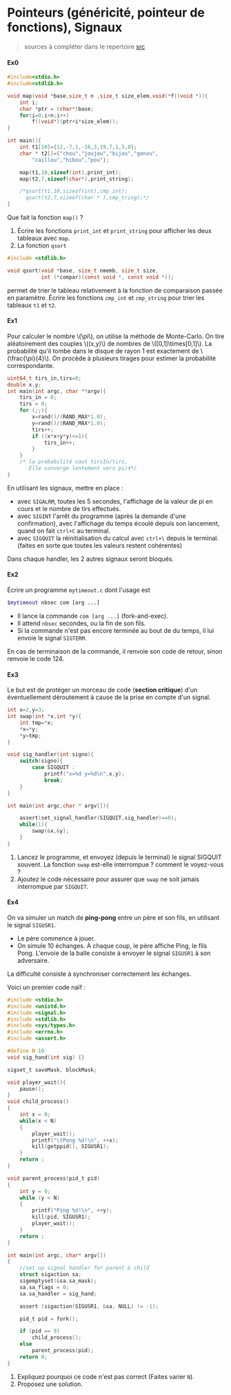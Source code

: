 # Pointeurs (généricité, pointeur de fonctions), Signaux

>sources à compléter dans le repertoire [src](./src)


#### Ex0
```c
#include<stdio.h>
#include<stdlib.h>

void map(void *base,size_t n ,size_t size_elem,void(*f)(void *)){
	int i;
	char *ptr = (char*)base; 
	for(i=0;i<n;i++) 
		f((void*)(ptr+i*size_elem)); 
}

int main(){
	int t1[10]={12,-7,1,-16,3,19,7,1,5,0};
	char * t2[]={"chou","joujou","bijou","genou",
		"caillou","hibou","pou"};

	map(t1,10,sizeof(int),print_int);
	map(t2,7,sizeof(char*),print_string);

	/*qsort(t1,10,sizeof(int),cmp_int);
	  qsort(t2,7,sizeof(char * ),cmp_tring);*/
}
```

Que fait la fonction `map()` ?

 1.  Écrire les fonctions `print_int` et `print_string` pour afficher
 les deux tableaux avec `map`.
 2.  La fonction `qsort` 

 ```c
 #include <stdlib.h>

 void qsort(void *base, size_t nmemb, size_t size,
            int (*compar)(const void *, const void *));
 ```
 permet de trier le tableau relativement à la
 fonction de comparaison passée en paramètre. Écrire les
 fonctions `cmp_int` et `cmp_string` pour trier les tableaux `t1`
 et `t2`.



#### Ex1
Pour calculer le nombre \\(\pi\\), on utilise la méthode de Monte-Carlo.
On tire aléatoirement des couples \\((x,y)\\) de nombres de
\\([0,1]\times[0,1]\\). La probabilité qu'il tombe dans le disque de
rayon 1 est exactement de \\(\frac{\pi}{4}\\). On procède à plusieurs
tirages pour estimer la probabilité correspondante.

```c
uint64_t tirs_in,tirs=0;
double x,y;
int main(int argc, char **argv){
	tirs_in = 0;
	tirs = 0;
	for (;;){
		x=rand()/(RAND_MAX*1.0);
		y=rand()/(RAND_MAX*1.0);
		tirs++;
		if ((x*x+y*y)<=1){
			tirs_in++;
		}    
	}
	/* la probabilité vaut tirsIn/tirs, 
	   Elle converge lentement vers pi/4*/	
}        
```

En utilisant les signaux, mettre en place :

 - avec `SIGALRM`, toutes les 5 secondes, l'affichage de la valeur
 de pi en cours et le nombre de tirs effectués.
 - avec `SIGINT` l'arrêt du programme (après la demande d'une
	confirmation), avec l'affichage du temps écoulé depuis son
 lancement, quand on fait `ctrl+C` au terminal.
 - avec `SIGQUIT` la réinitialisation du calcul avec `ctrl+\`
 depuis le terminal. (faites en sorte que toutes les valeurs restent cohérentes) 

Dans chaque handler, les 2 autres signaux seront bloqués.


#### Ex2
Écrire un programme `mytimeout.c` dont l'usage est 

```bash
$mytimeout nbsec com [arg ...]
```

 - Il lance la commande `com [arg ...]` (fork-and-exec).
 - Il attend `nbsec` secondes, ou la fin de son fils.
 - Si la commande n'est pas encore terminée au bout de du temps, il lui envoie  le signal 
 `SIGTERM`.

En cas de terminaison de la commande, il renvoie son code de retour, sinon renvoie le code
124. 


#### Ex3

Le but est de protéger un morceau de code  (**section critique**) d'un éventuellement
déroutement à cause de la prise en compte d'un signal.

```c
int x=2,y=3;
int swap(int *x,int *y){
	int tmp=*x;
	*x=*y;
	*y=tmp;
}

void sig_handler(int signo){
	switch(signo){
		case SIGQUIT : 
			printf("x=%d y=%d\n",x,y);
			break;
	}
}

int main(int argc,char * argv[]){

	assert(set_signal_handler(SIGQUIT,sig_handler)==0);
	while(1){
		swap(&x,&y);
	}
}
```

1. Lancez le programme, et envoyez (depuis le terminal) le signal SIGQUIT souvent. La fonction
 `swap` est-elle interrompue ? comment le voyez-vous ?
2. Ajoutez le code nécessaire pour assurer que `swap` ne soit jamais interrompue par `SIGQUIT`.

#### Ex4
On va simuler un match de **ping-pong** entre un père et son fils, en utilisant le signal `SIGUSR1`.
 - Le père commence à jouer. 
 - On simule 10 échanges. À chaque coup, le père affiche Ping, le fils Pong. L'envoie de la balle 
	consiste à envoyer le signal `SIGUSR1` à son adversaire.

La difficulté consiste à synchroniser correctement les échanges.

Voici un premier code naïf :
```c
#include <stdio.h>
#include <unistd.h>
#include <signal.h>
#include <stdlib.h>
#include <sys/types.h>
#include <errno.h>
#include <assert.h>

#define N 10
void sig_hand(int sig) {}

sigset_t saveMask, blockMask;

void player_wait(){
	pause();
}
void child_process()
{
	int x = 0;
	while(x < N)
	{
		player_wait();
		printf("\tPong %d!\n", ++x);
		kill(getppid(), SIGUSR1);
	}
	return ;
}

void parent_process(pid_t pid)
{
	int y = 0;
	while (y < N)
	{
		printf("Ping %d!\n", ++y);
		kill(pid, SIGUSR1);
		player_wait();
	}
	return ;
}

int main(int argc, char* argv[])
{
	//set up signal handler for parent & child
	struct sigaction sa;
	sigemptyset(&sa.sa_mask);
	sa.sa_flags = 0;
	sa.sa_handler = sig_hand;

	assert (sigaction(SIGUSR1, &sa, NULL) != -1);

	pid_t pid = fork();

	if (pid == 0)
		child_process();
	else
		parent_process(pid);
	return 0;
}
```

1. Expliquez pourquoi ce code n'est pas correct (Faites varier `N`).
2. Proposez une solution. 
